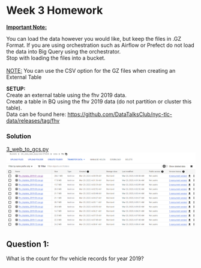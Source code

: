 # Week 3 Homework

<b><u>Important Note:</b></u> <p>You can load the data however you would like, but keep the files in .GZ Format. 
If you are using orchestration such as Airflow or Prefect do not load the data into Big Query using the orchestrator.</br> 
Stop with loading the files into a bucket. </br></br>
<u>NOTE:</u> You can use the CSV option for the GZ files when creating an External Table</br>

<b>SETUP:</b></br>
Create an external table using the fhv 2019 data. </br>
Create a table in BQ using the fhv 2019 data (do not partition or cluster this table). </br>
Data can be found here: https://github.com/DataTalksClub/nyc-tlc-data/releases/tag/fhv </p>

### Solution
[3_web_to_gcs.py](https://github.com/daurensd/zoomcamp/blob/main/week_3_data_warehouse/3_web_to_gcs.py)
![3_web_to_gcs](https://github.com/daurensd/zoomcamp/blob/main/week_3_data_warehouse/3_web_to_gcs.png)

## Question 1:
What is the count for fhv vehicle records for year 2019?
